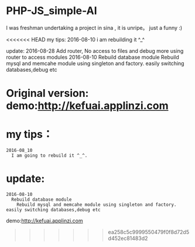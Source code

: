 # PHP-JS_simple-AI
  I was freshman undertaking a project in sina , it is unripe。 just a funny :)
  
<<<<<<< HEAD
  my tips:
   2016-08-10
        i am rebuilding it ^_^

  update:
   2016-08-28
        Add router, No access to files and debug more
            using router to access modules
   2016-08-10
       Rebuild database module 
         Rebuild mysql and memcahe module using singleton and factory. easily switching databases,debug etc
 
 Original version:
        demo:http://kefuai.applinzi.com
=======
# my tips：
    2016-08_10
      I am going to rebuild it ^_^.

# update:
    2016-08-10
      Rebuild database module
        Rebuild mysql and memcahe module using singleton and factory. easily switching databases,debug etc
  
  demo:http://kefuai.applinzi.com
>>>>>>> ea258c5c9999550479f0f8d72d5d452ec81483d2
